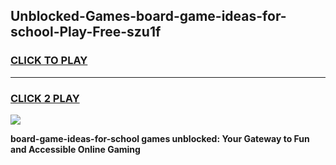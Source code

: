 
## Unblocked-Games-board-game-ideas-for-school-Play-Free-szu1f
<h3>
<a href="https://premium76.site?title=board-game-ideas-for-school&ref=18A">CLICK TO PLAY</a></h3>
<hr>

<h3>
<a href="https://premium76.site?title=board-game-ideas-for-school&ref=18A">CLICK 2 PLAY</a>
  
</h3>

<a href="https://premium76.site?title=board-game-ideas-for-school&ref=18A"><img src="https://clearcache.store/games.png"></a>


**board-game-ideas-for-school games unblocked: Your Gateway to Fun and Accessible Online Gaming**
